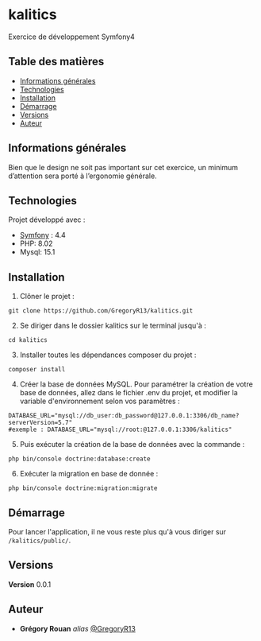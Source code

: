 # kalitics
Exercice de développement Symfony4
## Table des matières
* [Informations générales](#informations-générales)
* [Technologies](#technologies)
* [Installation](#installation)
* [Démarrage](#démarrage)
* [Versions](#versions)
* [Auteur](#auteur)

## Informations générales
Bien que le design ne soit pas important sur cet exercice, un minimum d’attention sera porté à l’ergonomie
générale.

## Technologies
Projet développé avec :
* [Symfony](https://symfony.com/) : 4.4
* PHP: 8.02
* Mysql: 15.1

## Installation
1. Clôner le projet :

```
git clone https://github.com/GregoryR13/kalitics.git
```

2. Se diriger dans le dossier kalitics sur le terminal jusqu'à : 
```
cd kalitics
```
3. Installer toutes les dépendances composer du projet : 
```
composer install
```
4. Créer la base de données MySQL.
Pour paramétrer la création de votre base de données, allez dans le fichier .env du projet, et modifier la variable d'environnement selon vos paramètres : 
```
DATABASE_URL="mysql://db_user:db_password@127.0.0.1:3306/db_name?serverVersion=5.7"
#exemple : DATABASE_URL="mysql://root:@127.0.0.1:3306/kalitics"
```
5. Puis exécuter la création de la base de données avec la commande :
```
php bin/console doctrine:database:create
```
6. Exécuter la migration en base de donnée :
```
php bin/console doctrine:migration:migrate
```

## Démarrage

Pour lancer l'application, il ne vous reste plus qu'à vous diriger sur ``/kalitics/public/``.

## Versions

**Version** 0.0.1

## Auteur
* **Grégory Rouan** _alias_  [@GregoryR13](https://github.com/GregoryR13)
